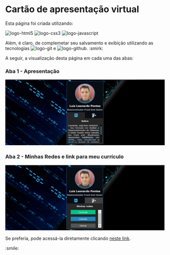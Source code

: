 <h1>Cartão de apresentação virtual</h1>
    <p>Esta página foi criada utilizando:</p>
    <img src="https://img.shields.io/badge/HTML5-E34F26?style=for-the-badge&logo=html5&logoColor=white "
        alt="logo-html5">
    <img src="https://img.shields.io/badge/CSS3-1572B6?style=for-the-badge&logo=css3&logoColor=white" alt="logo-css3">
    <img src="https://img.shields.io/badge/JavaScript-F7DF1E?style=for-the-badge&logo=javascript&logoColor=black"
        alt="logo-javascript">
    <p>Além, é claro, de complemetar seu salvamento e exibição utilizando
        as tecnologias <img src="https://img.shields.io/badge/GIT-E44C30?style=for-the-badge&logo=git&logoColor=white"
            alt="logo-git">
        e
        <img src="https://img.shields.io/badge/GitHub-100000?style=for-the-badge&logo=github&logoColor=white"
            alt="logo-github">. :smirk:
    </p>
    <p>A seguir, a visualização desta página em cada uma das abas:</p>
    <h3>Aba 1 - Apresentação</h3>
    <img src="https://raw.githubusercontent.com/LuisPontesLS/presentation-card/2c6ca0cf1197657c5aa885e3b4c0a2efa54fbc16/src/assets/readme-1.png"
        alt="Print da tela com a aba 'Sobre' selecionada.">
    <h3>Aba 2 - Minhas Redes e <strong>link</strong> para meu currículo</h3>
    <img src="https://raw.githubusercontent.com/LuisPontesLS/presentation-card/2c6ca0cf1197657c5aa885e3b4c0a2efa54fbc16/src/assets/readme-2.png"
        alt="Print da tela com a aba 'Minhas Redes' selecionada.">
    <p>Se preferia, pode acessá-la diretamente clicando <a href="https://luispontesls.github.io/presentation-card/"
            target="_blank">neste link</a>.</p> :smile:
